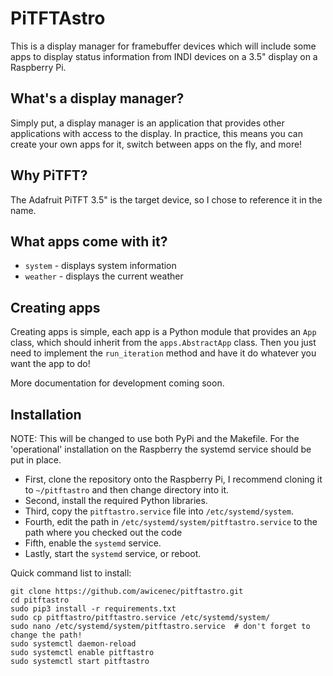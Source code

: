 # PiTFTAstro

This is a display manager for framebuffer devices which will include some apps to display status information from INDI devices on a 3.5" display on a Raspberry Pi.

## What's a display manager?

Simply put, a display manager is an application that provides other applications with access to the display.
In practice, this means you can create your own apps for it, switch between apps on the fly, and more!

## Why PiTFT?

The Adafruit PiTFT 3.5" is the target device, so I chose to reference it in the name.

## What apps come with it?

* `system` - displays system information
* `weather` - displays the current weather

## Creating apps

Creating apps is simple, each app is a Python module that provides an `App` class,
which should inherit from the `apps.AbstractApp` class. Then you just need to implement
the `run_iteration` method and have it do whatever you want the app to do!

More documentation for development coming soon.

## Installation

NOTE: This will be changed to use both PyPi and the Makefile. For the 'operational' installation on the Raspberry the systemd service should be put in place.

* First, clone the repository onto the Raspberry Pi, I recommend cloning it to `~/pitftastro` and then change directory into it.
* Second, install the required Python libraries.
* Third, copy the `pitftastro.service` file into `/etc/systemd/system`.
* Fourth, edit the path in `/etc/systemd/system/pitftastro.service` to the path where you checked out the code
* Fifth, enable the `systemd` service.
* Lastly, start the `systemd` service, or reboot.

Quick command list to install:

```shell
git clone https://github.com/awicenec/pitftastro.git
cd pitftastro
sudo pip3 install -r requirements.txt
sudo cp pitftastro/pitftastro.service /etc/systemd/system/
sudo nano /etc/systemd/system/pitftastro.service  # don't forget to change the path!
sudo systemctl daemon-reload
sudo systemctl enable pitftastro
sudo systemctl start pitftastro
```